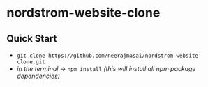 # nordstrom-website-clone
## Quick Start
* `git clone https://github.com/neerajmasai/nordstrom-website-clone.git`
* *in the terminal* -> `npm install` *(this will install all npm package dependencies)*
